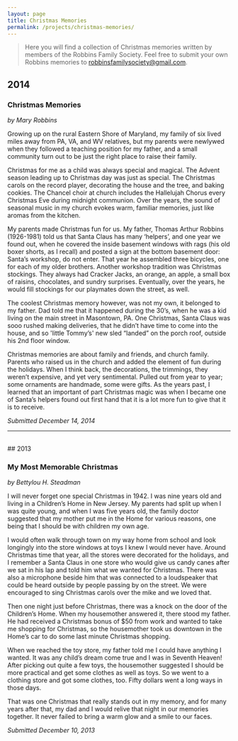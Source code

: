 ```yaml
---
layout: page
title: Christmas Memories
permalink: /projects/christmas-memories/
---
```


> Here you will find a collection of Christmas memories written by members of the Robbins Family Society. Feel free to submit your own Robbins memories to [robbinsfamilysociety@gmail.com](robbinsfamilysociety@gmail.com).

## 2014

### Christmas Memories

*by Mary Robbins*

Growing up on the rural Eastern Shore of Maryland, my family of six lived miles away from PA, VA, and WV relatives, but my parents were newlywed when they followed a teaching position for my father, and a small community turn out to be just the right place to raise their family.

Christmas for me as a child was always special and magical. The Advent season leading up to Christmas day was just as special. The Christmas carols on the record player, decorating the house and the tree, and baking cookies. The Chancel choir at church includes the Hallelujah Chorus every Christmas Eve during midnight communion. Over the years, the sound of seasonal music in my church evokes warm, familiar memories, just like aromas from the kitchen.

My parents made Christmas fun for us. My father, Thomas Arthur Robbins (1926-1981) told us that Santa Claus has many ‘helpers’, and one year we found out, when he covered the inside basement windows with rags (his old boxer shorts, as I recall) and posted a sign at the bottom basement door: Santa’s workshop, do not enter. That year he assembled three bicycles, one for each of my older brothers. Another workshop tradition was Christmas stockings. They always had Cracker Jacks, an orange, an apple, a small box of raisins, chocolates, and sundry surprises. Eventually, over the years, he would fill stockings for our playmates down the street, as well.

The coolest Christmas memory however, was not my own, it belonged to my father. Dad told me that it happened during the 30’s, when he was a kid living on the main street in Masontown, PA. One Christmas, Santa Claus was sooo rushed making deliveries, that he didn’t have time to come into the house, and so 'little Tommy’s' new sled “landed” on the porch roof, outside his 2nd floor window.

Christmas memories are about family and friends, and church family. Parents who raised us in the church and added the element of fun during the holidays. When I think back, the decorations, the trimmings, they weren’t expensive, and yet very sentimental. Pulled out from year to year; some ornaments are handmade, some were gifts. As the years past, I learned that an important of part Christmas magic was when I became one of Santa’s helpers found out first hand that it is a lot more fun to give that it is to receive.

*Submitted December 14, 2014*

---
<br>
## 2013

### My Most Memorable Christmas

*by Bettylou H. Steadman*

I will never forget one special Christmas in 1942. I was nine years old and living in a Children’s Home in New Jersey. My parents had split up when I was quite young, and when I was five years old, the family doctor suggested that my mother put me in the Home for various reasons, one being that I should be with children my own age.

I would often walk through town on my way home from school and look longingly into the store windows at toys I knew I would never have. Around Christmas time that year, all the stores were decorated for the holidays, and I remember a Santa Claus in one store who would give us candy canes after we sat in his lap and told him what we wanted for Christmas. There was also a microphone beside him that was connected to a loudspeaker that could be heard outside by people passing by on the street. We were encouraged to sing Christmas carols over the mike and we loved that.

Then one night just before Christmas, there was a knock on the door of the Children’s Home. When my housemother answered it, there stood my father. He had received a Christmas bonus of $50 from work and wanted to take me shopping for Christmas, so the housemother took us downtown in the Home’s car to do some last minute Christmas shopping.

When we reached the toy store, my father told me I could have anything I wanted. It was any child’s dream come true and I was in Seventh Heaven! After picking out quite a few toys, the housemother suggested I should be more practical and get some clothes as well as toys. So we went to a clothing store and got some clothes, too. Fifty dollars went a long ways in those days.

That was one Christmas that really stands out in my memory, and for many years after that, my dad and I would relive that night in our memories together. It never failed to bring a warm glow and a smile to our faces.

*Submitted December 10, 2013*
